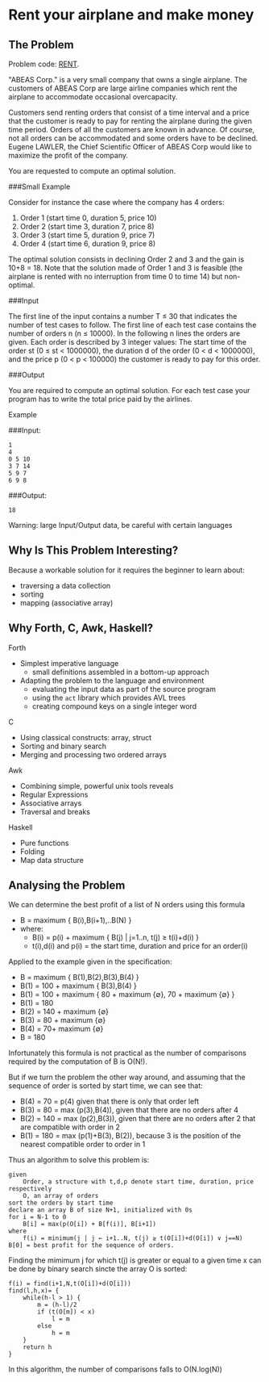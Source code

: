 Rent your airplane and make money
=================================

The Problem
-----------

Problem code: [RENT](http://www.spoj.com/problems/RENT/).
 
"ABEAS Corp." is a very small company that owns a single airplane. The customers of ABEAS Corp are large airline companies which rent the airplane to accommodate occasional overcapacity.

Customers send renting orders that consist of a time interval and a price that the customer is ready to pay for renting the airplane during the given time period. Orders of all the customers are known in advance. Of course, not all orders can be accommodated and some orders have to be declined. Eugene LAWLER, the Chief Scientific Officer of ABEAS Corp would like to maximize the profit of the company.

You are requested to compute an optimal solution.

###Small Example

Consider for instance the case where the company has 4 orders:

1. Order 1 (start time 0, duration 5, price 10)
2. Order 2 (start time 3, duration 7, price 8)
3. Order 3 (start time 5, duration 9, price 7)
4. Order 4 (start time 6, duration 9, price 8)

The optimal solution consists in declining Order 2 and 3 and the gain is 10+8 = 18.
Note that the solution made of Order 1 and 3 is feasible (the airplane is rented with no interruption from time 0 to time 14) but non-optimal.

###Input

The first line of the input contains a number T ≤ 30 that indicates the number of test cases to follow. The first line of each test case contains the number of orders n (n ≤ 10000). In the following n lines the orders are given. Each order is described by 3 integer values: The start time of the order st (0 ≤ st < 1000000), the duration d of the order (0 < d < 1000000), and the price p (0 < p < 100000) the customer is ready to pay for this order.

###Output

You are required to compute an optimal solution. For each test case your program has to write the total price paid by the airlines.

Example

###Input:

    1
    4
    0 5 10
    3 7 14
    5 9 7
    6 9 8

###Output:

    18

Warning: large Input/Output data, be careful with certain languages

Why Is This Problem Interesting?
--------------------------------

Because a workable solution for it requires the beginner to learn about:

- traversing a data collection 
- sorting
- mapping (associative array)

Why Forth, C, Awk, Haskell?
------------------------

Forth
 
- Simplest imperative language
    - small definitions assembled in a bottom-up approach
- Adapting the problem to the language and environment
    - evaluating the input data as part of the source program
    - using the `act` library which provides AVL trees
    - creating compound keys on a single integer word

C

- Using classical constructs: array, struct
- Sorting and binary search
- Merging and processing two ordered arrays 

Awk

- Combining simple, powerful unix tools reveals
- Regular Expressions
- Associative arrays
- Traversal and breaks

Haskell

- Pure functions
- Folding
- Map data structure

Analysing the Problem
---------------------

We can determine the best profit of a list of N orders using this formula

- B = maximum { B(i),B(i+1),..B(N) }
- where:
    - B(i) = p(i) + maximum { B(j) | j=1..n, t(j) ≥ t(i)+d(i) }
    - t(i),d(i) and p(i) = the start time, duration and price for an order(i)

Applied to the example given in the specification:

- B = maximum { B(1),B(2),B(3),B(4) }
- B(1) = 100 + maximum { B(3),B(4) }
- B(1) = 100 + maximum { 80 + maximum {∅}, 70 + maximum {∅} }
- B(1) = 180
- B(2) = 140 + maximum {∅}
- B(3) = 80 + maximum {∅}
- B(4) = 70+ maximum {∅}
- B = 180

Infortunately this formula is not practical as the number of comparisons required by the computation of B is O(N!).

But if we turn the problem the other way around, and assuming that the sequence of order is sorted by start time, we can see that:

- B(4) = 70 = p(4) given that there is only that order left
- B(3) = 80 = max (p(3),B(4)), given that there are no orders after 4
- B(2) = 140 = max (p(2),B(3)), given that there are no orders after 2 that are compatible with order in 2
- B(1) = 180 = max (p(1)+B(3), B(2)), because 3 is the position of the nearest compatible order to order in 1  

Thus an algorithm to solve this problem is:

    given 
        Order, a structure with t,d,p denote start time, duration, price respectively
        O, an array of orders
    sort the orders by start time
    declare an array B of size N+1, initialized with 0s
    for i = N-1 to 0
        B[i] = max(p(O[i]) + B[f(i)], B[i+1])
    where 
        f(i) = minimum(j | j ← i+1..N, t(j) ≥ t(O[i])+d(O[i]) ∨ j==N)
    B[0] = best profit for the sequence of orders.
    
Finding the mimimum j for which t(j) is greater or equal to a given time x can be done by binary search sincte the array O is sorted:

    f(i) = find(i+1,N,t(O[i])+d(O[i]))
    find(l,h,x)= {
        while(h-l > 1) {
            m = (h-l)/2 
            if (t(O[m]) < x)
                l = m
            else
                h = m
        }
        return h
    }

In this algorithm, the number of comparisons falls to O(N.log(N))
